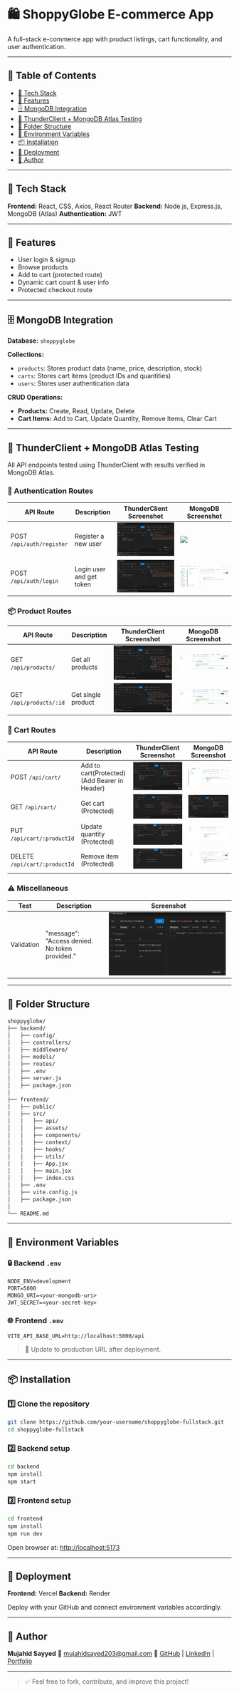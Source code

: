 # 🛍️ ShoppyGlobe E-commerce App

A full-stack e-commerce app with product listings, cart functionality, and user authentication.

---

## 📑 Table of Contents

* [🚀 Tech Stack](#-tech-stack)
* [🧾 Features](#-features)
* [🗄️ MongoDB Integration](#️-mongodb-integration)
* [🧪 ThunderClient + MongoDB Atlas Testing](#-thunderclient--mongodb-atlas-testing)
* [📁 Folder Structure](#-folder-structure)
* [🔧 Environment Variables](#-environment-variables)
* [📦 Installation](#-installation)
* [🚀 Deployment](#-deployment)
* [👤 Author](#-author)

---

## 🚀 Tech Stack

**Frontend:** React, CSS, Axios, React Router
**Backend:** Node.js, Express.js, MongoDB (Atlas)
**Authentication:** JWT

---

## 🧾 Features

* User login & signup
* Browse products
* Add to cart (protected route)
* Dynamic cart count & user info
* Protected checkout route

---

## 🗄️ MongoDB Integration

**Database:** `shoppyglobe`

**Collections:**

* `products`: Stores product data (name, price, description, stock)
* `carts`: Stores cart items (product IDs and quantities)
* `users`: Stores user authentication data

**CRUD Operations:**

* **Products:** Create, Read, Update, Delete
* **Cart Items:** Add to Cart, Update Quantity, Remove Items, Clear Cart

---

## 🧪 ThunderClient + MongoDB Atlas Testing

All API endpoints tested using ThunderClient with results verified in MongoDB Atlas.

### 🧍 Authentication Routes

| API Route                 | Description              | ThunderClient Screenshot | MongoDB Screenshot           |
| ------------------------- | ------------------------ | ------------------------ | ---------------------------- |
| POST `/api/auth/register` | Register a new user      |![](screenshots/user_registration.png)|![](/screenshotsuser_registered.png)|
| POST `/api/auth/login`    | Login user and get token | ![](screenshots/user_login.png)      |![](screenshots/user_registered.png)      |

### 📦 Product Routes

| API Route               | Description        | ThunderClient Screenshot | MongoDB Screenshot           |
| ----------------------- | ------------------ | ------------------------ | ---------------------------- |
| GET `/api/products/`    | Get all products   | ![](screenshots/GET_Products.png)    |![](screenshots/All_Products.png)        |
| GET `/api/products/:id` | Get single product |![](screenshots/GET_ProductsById.png)| ![](screenshots/All_Products.png)        |

### 🛒 Cart Routes

| API Route                     | Description                 | ThunderClient Screenshot | MongoDB Screenshot          |
| ----------------------------- | --------------------------- | ------------------------ | --------------------------- |
| POST `/api/cart/`             |Add to cart(Protected)(Add Bearer <tolken> in Header) |![](screenshots/POST_Cart.png)|![](screenshots/POST_Cart_.png)         |
| GET `/api/cart/`              | Get cart (Protected)        |![](screenshots/GET_Cart.png)|![](screenshots/POST_Cart.png)    |
| PUT `/api/cart/:productId`    | Update quantity (Protected) |![](screenshots/PUT_Cart_Item.png) |![](screenshots/PUT_Cart_Item_.png) |
| DELETE `/api/cart/:productId` | Remove item (Protected)     |![](screenshots/DELETE_Cart_Item.png)   |![](screenshots/DELETE_Cart.png) |


### ⚠️ Miscellaneous

| Test           | Description         | Screenshot            |
| -------------- | ------------------- | --------------------- |
|Validation      | "message": "Access denied. No token provided." | ![](screenshots/Validation.png)   |

---

## 📁 Folder Structure

```
shoppyglobe/
├── backend/
│   ├── config/
│   ├── controllers/
│   ├── middleware/
│   ├── models/
│   ├── routes/
│   ├── .env
│   ├── server.js
│   ├── package.json
│
├── frontend/
│   ├── public/
│   ├── src/
│   │   ├── api/
│   │   ├── assets/
│   │   ├── components/
│   │   ├── context/
│   │   ├── hooks/
│   │   ├── utils/
│   │   ├── App.jsx
│   │   ├── main.jsx
│   │   ├── index.css
│   ├── .env
│   ├── vite.config.js
│   ├── package.json
│
└── README.md
```

---

## 🔧 Environment Variables

### 🔒 Backend `.env`

```
NODE_ENV=development
PORT=5000
MONGO_URI=<your-mongodb-uri>
JWT_SECRET=<your-secret-key>
```

### 🌐 Frontend `.env`

```
VITE_API_BASE_URL=http://localhost:5000/api
```

> 🔁 Update to production URL after deployment.

---

## 📦 Installation

### 1️⃣ Clone the repository

```bash
git clone https://github.com/your-username/shoppyglobe-fullstack.git
cd shoppyglobe-fullstack
```

### 2️⃣ Backend setup

```bash
cd backend
npm install
npm start
```

### 3️⃣ Frontend setup

```bash
cd frontend
npm install
npm run dev
```

Open browser at: [http://localhost:5173](http://localhost:5173)

---

## 🚀 Deployment

**Frontend:** Vercel
**Backend:** Render

Deploy with your GitHub and connect environment variables accordingly.

---

## 👤 Author

**Mujahid Sayyed**
📧 [mujahidsayed203@gmail.com](mailto:mujahidsayed203@gmail.com)
🔗 [GitHub](https://github.com/mujahidsayyed09) | [LinkedIn](https://www.linkedin.com/in/mujahidsayyed/) | [Portfolio](https://mujahidsayyed09.github.io/PORTFOLIO/)

---

> ✅ Feel free to fork, contribute, and improve this project!
